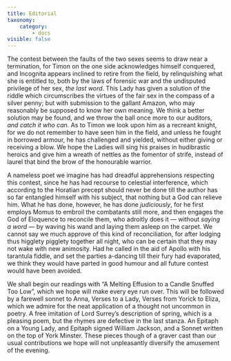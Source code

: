 ```yaml
---
title: Editorial
taxonomy:
    category:
        - docs
visible: false
---
```


The contest between the faults of the two sexes seems to draw near a termination, for Timon on the one side acknowledges himself conquered, and Incognita appears inclined to retire from the field, by relinquishing what she is entitled to, both by the laws of forensic war and the undisputed privilege of her sex, *the last word*. This Lady has given a solution of the riddle which circumscribes the virtues of the fair sex in the compass of a silver penny; but with submission to the gallant Amazon, who may reasonably be supposed to know her own meaning. We think a better solution may be found, and we throw the ball once more to our auditors, *and catch it who can.* As to Timon we look upon him as a recreant knight, for we do not remember to have seen him in the field, and unless he fought in borrowed armour, he has challenged and yielded, without either giving or receiving a blow. We hope the Ladies will sing his praises in hudibrastic heroics and give him a wreath of nettles as the fomentor of strife, instead of laurel that bind the brow of the honourable warrior.

A nameless poet we imagine has had dreadful apprehensions respecting this contest, since he has had recourse to celestial interference, which according to the Horatian precept should never be done till the author has so far entangled himself with his subject, that nothing but a God can relieve him. What he has done, however, he has done *judiciously*, for he first employs Momus to embroil the combatants still more, and then engages the God of Eloquence to reconcile them, who adroitly does it — without *saying a word* — by waving his wand and laying them asleep on the carpet. We cannot say we much approve of this kind of reconciliation, for after lodging thus higglety pigglety together all night, who can be certain that they may not wake with new animosity. Had he called in the aid of Apollo with his tarantula fiddle, and set the parties a-dancing till their fury had evaporated, we think they would have parted in good humour and all future contest would have been avoided.

We shall begin our readings with “A Melting Effusion to a Candle Snuffed Too Low”, which we hope will make every eye run over. This will be followed by a farewell sonnet to Anna, Verses to a Lady, Verses from Yorick to Eliza, which we admire for the neat application of a thought not uncommon in poetry. A free imitation of Lord Surrey’s description of spring, which is a pleasing poem, but the rhymes are defective in the last stanza. An Epitaph on a Young Lady, and Epitaph signed William Jackson, and a Sonnet written on the top of York Minster. These pieces though of a graver cast than our usual contributions we hope will not unpleasantly diversify the amusement of the evening.